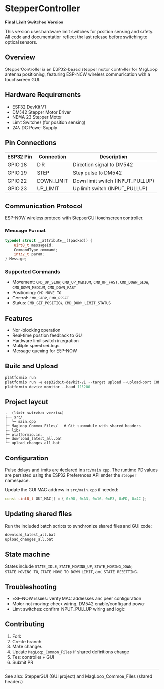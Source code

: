# StepperController

**Final Limit Switches Version**

This version uses hardware limit switches for position sensing and safety. All code and documentation reflect the last release before switching to optical sensors.

## Overview

StepperController is an ESP32-based stepper motor controller for MagLoop antenna positioning, featuring ESP-NOW wireless communication with a touchscreen GUI.

## Hardware Requirements

- ESP32 DevKit V1
- DM542 Stepper Motor Driver
- NEMA 23 Stepper Motor
- Limit Switches (for position sensing)
- 24V DC Power Supply

## Pin Connections

| ESP32 Pin | Connection   | Description                       |
|-----------|-------------|-----------------------------------|
| GPIO 18   | DIR         | Direction signal to DM542          |
| GPIO 19   | STEP        | Step pulse to DM542                |
| GPIO 22   | DOWN_LIMIT  | Down limit switch (INPUT_PULLUP)   |
| GPIO 23   | UP_LIMIT    | Up limit switch (INPUT_PULLUP)     |

## Communication Protocol

ESP-NOW wireless protocol with StepperGUI touchscreen controller.

### Message Format
```cpp
typedef struct __attribute__((packed)) {
    uint8_t messageId;
    CommandType command;
    int32_t param;
} Message;
```

### Supported Commands
- Movement: `CMD_UP_SLOW`, `CMD_UP_MEDIUM`, `CMD_UP_FAST`, `CMD_DOWN_SLOW`, `CMD_DOWN_MEDIUM`, `CMD_DOWN_FAST`
- Positioning: `CMD_MOVE_TO`
- Control: `CMD_STOP`, `CMD_RESET`
- Status: `CMD_GET_POSITION`, `CMD_DOWN_LIMIT_STATUS`

## Features

- Non-blocking operation
- Real-time position feedback to GUI
- Hardware limit switch integration
- Multiple speed settings
- Message queuing for ESP-NOW

## Build and Upload

```powershell
platformio run
platformio run -e esp32doit-devkit-v1 --target upload --upload-port COM3
platformio device monitor --baud 115200
```

## Project layout

```
.  (limit switches version)
├── src/
│  └─ main.cpp
├─ MagLoop_Common_Files/   # Git submodule with shared headers
├─ lib/
├─ platformio.ini
├─ download_latest_all.bat
└─ upload_changes_all.bat
```

## Configuration

Pulse delays and limits are declared in `src/main.cpp`. The runtime PD values are persisted using the ESP32 Preferences API under the `stepper` namespace.

Update the GUI MAC address in `src/main.cpp` if needed:

```cpp
const uint8_t GUI_MAC[] = { 0x98, 0xA3, 0x16, 0xE3, 0xFD, 0x4C };
```

## Updating shared files

Run the included batch scripts to synchronize shared files and GUI code:

```bat
download_latest_all.bat
upload_changes_all.bat
```

## State machine

States include `STATE_IDLE`, `STATE_MOVING_UP`, `STATE_MOVING_DOWN`, `STATE_MOVING_TO`, `STATE_MOVE_TO_DOWN_LIMIT`, and `STATE_RESETTING`.

## Troubleshooting

- ESP-NOW issues: verify MAC addresses and peer configuration
- Motor not moving: check wiring, DM542 enable/config and power
- Limit switches: confirm INPUT_PULLUP wiring and logic

## Contributing

1. Fork
2. Create branch
3. Make changes
4. Update `MagLoop_Common_Files` if shared definitions change
5. Test controller + GUI
6. Submit PR

---

See also: StepperGUI (GUI project) and MagLoop_Common_Files (shared headers)